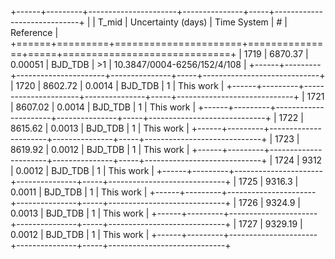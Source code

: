 +------+---------+----------------------+---------------+-----+-----------------------------+
|      |   T_mid |   Uncertainty (days) | Time System   | #   | Reference                   |
+======+=========+======================+===============+=====+=============================+
| 1719 | 6870.37 |              0.00051 | BJD_TDB       | >1  | 10.3847/0004-6256/152/4/108 |
+------+---------+----------------------+---------------+-----+-----------------------------+
| 1720 | 8602.72 |              0.0014  | BJD_TDB       | 1   | This work                   |
+------+---------+----------------------+---------------+-----+-----------------------------+
| 1721 | 8607.02 |              0.0014  | BJD_TDB       | 1   | This work                   |
+------+---------+----------------------+---------------+-----+-----------------------------+
| 1722 | 8615.62 |              0.0013  | BJD_TDB       | 1   | This work                   |
+------+---------+----------------------+---------------+-----+-----------------------------+
| 1723 | 8619.92 |              0.0012  | BJD_TDB       | 1   | This work                   |
+------+---------+----------------------+---------------+-----+-----------------------------+
| 1724 | 9312    |              0.0012  | BJD_TDB       | 1   | This work                   |
+------+---------+----------------------+---------------+-----+-----------------------------+
| 1725 | 9316.3  |              0.0011  | BJD_TDB       | 1   | This work                   |
+------+---------+----------------------+---------------+-----+-----------------------------+
| 1726 | 9324.9  |              0.0013  | BJD_TDB       | 1   | This work                   |
+------+---------+----------------------+---------------+-----+-----------------------------+
| 1727 | 9329.19 |              0.0012  | BJD_TDB       | 1   | This work                   |
+------+---------+----------------------+---------------+-----+-----------------------------+